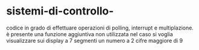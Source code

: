 # sistemi-di-controllo-
codice in grado di effettuare operazioni di polling, interrupt e multiplazione.
è presente una funzione aggiuntiva non utilizzata nel caso si voglia visualizzare sui display a 7 segmenti un numero a 2 cifre maggiore di 9 

